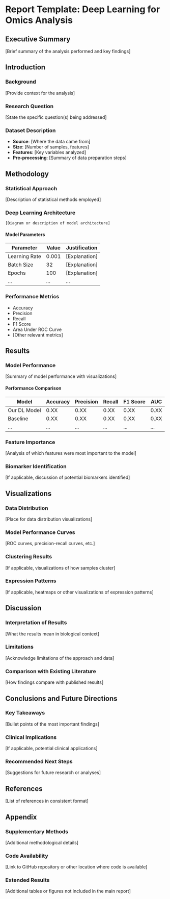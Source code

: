 # Report Template: Deep Learning for Omics Analysis

## Executive Summary

[Brief summary of the analysis performed and key findings]

## Introduction

### Background
[Provide context for the analysis]

### Research Question
[State the specific question(s) being addressed]

### Dataset Description
- **Source**: [Where the data came from]
- **Size**: [Number of samples, features]
- **Features**: [Key variables analyzed]
- **Pre-processing**: [Summary of data preparation steps]

## Methodology

### Statistical Approach
[Description of statistical methods employed]

### Deep Learning Architecture
```
[Diagram or description of model architecture]
```

#### Model Parameters
| Parameter | Value | Justification |
|-----------|-------|---------------|
| Learning Rate | 0.001 | [Explanation] |
| Batch Size | 32 | [Explanation] |
| Epochs | 100 | [Explanation] |
| ... | ... | ... |

### Performance Metrics
- Accuracy
- Precision
- Recall
- F1 Score
- Area Under ROC Curve
- [Other relevant metrics]

## Results

### Model Performance
[Summary of model performance with visualizations]

#### Performance Comparison
| Model | Accuracy | Precision | Recall | F1 Score | AUC |
|-------|----------|-----------|--------|----------|-----|
| Our DL Model | 0.XX | 0.XX | 0.XX | 0.XX | 0.XX |
| Baseline | 0.XX | 0.XX | 0.XX | 0.XX | 0.XX |
| ... | ... | ... | ... | ... | ... |

### Feature Importance
[Analysis of which features were most important to the model]

### Biomarker Identification
[If applicable, discussion of potential biomarkers identified]

## Visualizations

### Data Distribution
[Place for data distribution visualizations]

### Model Performance Curves
[ROC curves, precision-recall curves, etc.]

### Clustering Results
[If applicable, visualizations of how samples cluster]

### Expression Patterns
[If applicable, heatmaps or other visualizations of expression patterns]

## Discussion

### Interpretation of Results
[What the results mean in biological context]

### Limitations
[Acknowledge limitations of the approach and data]

### Comparison with Existing Literature
[How findings compare with published results]

## Conclusions and Future Directions

### Key Takeaways
[Bullet points of the most important findings]

### Clinical Implications
[If applicable, potential clinical applications]

### Recommended Next Steps
[Suggestions for future research or analyses]

## References

[List of references in consistent format]

## Appendix

### Supplementary Methods
[Additional methodological details]

### Code Availability
[Link to GitHub repository or other location where code is available]

### Extended Results
[Additional tables or figures not included in the main report]
